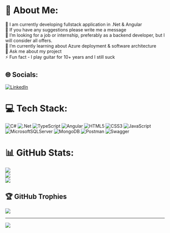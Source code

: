 # 💫 About Me:
🔭 I am currently developing fullstack application in .Net & Angular<br>👯 If you have any suggestions please write me a message<br>🤝 I’m looking for a job or internship, preferably as a backend developer, but I will consider all offers.<br>🌱 I’m currently learning about Azure deployment & software architecture<br>💬 Ask me about my project<br>⚡ Fun fact - I play guitar for 10+ years and I still suck


## 🌐 Socials:
[![LinkedIn](https://img.shields.io/badge/LinkedIn-%230077B5.svg?logo=linkedin&logoColor=white)](https://linkedin.com/in/kamil-preweda-75852026a) 

# 💻 Tech Stack:
![C#](https://img.shields.io/badge/c%23-%23239120.svg?style=plastic&logo=c-sharp&logoColor=white) ![.Net](https://img.shields.io/badge/.NET-5C2D91?style=plastic&logo=.net&logoColor=white) ![TypeScript](https://img.shields.io/badge/typescript-%23007ACC.svg?style=plastic&logo=typescript&logoColor=white) ![Angular](https://img.shields.io/badge/angular-%23DD0031.svg?style=plastic&logo=angular&logoColor=white) ![HTML5](https://img.shields.io/badge/html5-%23E34F26.svg?style=plastic&logo=html5&logoColor=white) ![CSS3](https://img.shields.io/badge/css3-%231572B6.svg?style=plastic&logo=css3&logoColor=white) ![JavaScript](https://img.shields.io/badge/javascript-%23323330.svg?style=plastic&logo=javascript&logoColor=%23F7DF1E) ![MicrosoftSQLServer](https://img.shields.io/badge/Microsoft%20SQL%20Sever-CC2927?style=plastic&logo=microsoft%20sql%20server&logoColor=white) ![MongoDB](https://img.shields.io/badge/MongoDB-%234ea94b.svg?style=plastic&logo=mongodb&logoColor=white) ![Postman](https://img.shields.io/badge/Postman-FF6C37?style=plastic&logo=postman&logoColor=white) ![Swagger](https://img.shields.io/badge/-Swagger-%23Clojure?style=plastic&logo=swagger&logoColor=white)
# 📊 GitHub Stats:
![](https://github-readme-stats.vercel.app/api?username=kamilpreweda&theme=dark&hide_border=false&include_all_commits=false&count_private=false)<br/>
![](https://github-readme-streak-stats.herokuapp.com/?user=kamilpreweda&theme=dark&hide_border=false)<br/>
![](https://github-readme-stats.vercel.app/api/top-langs/?username=kamilpreweda&theme=dark&hide_border=false&include_all_commits=false&count_private=false&layout=compact)

## 🏆 GitHub Trophies
![](https://github-profile-trophy.vercel.app/?username=kamilpreweda&theme=radical&no-frame=false&no-bg=true&margin-w=4)

---
[![](https://visitcount.itsvg.in/api?id=kamilpreweda&icon=9&color=0)](https://visitcount.itsvg.in)

<!-- Proudly created with GPRM ( https://gprm.itsvg.in ) -->
